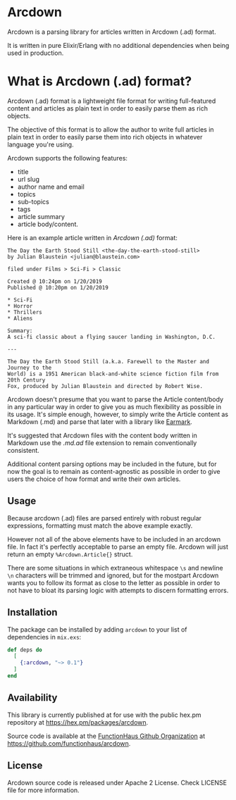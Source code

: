 # Arcdown

Arcdown is a parsing library for articles written in Arcdown (.ad) format.

It is written in pure Elixir/Erlang with no additional dependencies when being
used in production.

# What is Arcdown (.ad) format?

Arcdown (.ad) format is a lightweight file format for writing full-featured
content and articles as plain text in order to easily parse them as rich
objects.

The objective of this format is to allow the author to write full articles
in plain text in order to easily parse them into rich objects in whatever
language you're using.

Arcdown supports the following features:

* title
* url slug
* author name and email
* topics
* sub-topics
* tags
* article summary
* article body/content.

Here is an example article written in *Arcdown (.ad)* format:

```
The Day the Earth Stood Still <the-day-the-earth-stood-still>
by Julian Blaustein <julian@blaustein.com>

filed under Films > Sci-Fi > Classic

Created @ 10:24pm on 1/20/2019
Published @ 10:20pm on 1/20/2019

* Sci-Fi
* Horror
* Thrillers
* Aliens

Summary:
A sci-fi classic about a flying saucer landing in Washington, D.C.

---

The Day the Earth Stood Still (a.k.a. Farewell to the Master and Journey to the
World) is a 1951 American black-and-white science fiction film from 20th Century
Fox, produced by Julian Blaustein and directed by Robert Wise.

```

Arcdown doesn't presume that you want to parse the Article content/body in any
particular way in order to give you as much flexibility as possible in its
usage. It's simple enough, however, to simply write the Article content as
Markdown (.md) and parse that later with a library like
[Earmark](https://github.com/pragdave/earmark).

It's suggested that Arcdown files with the content body written in Markdown use
the *.md.ad* file extension to remain conventionally consistent.

Additional content parsing options may be included in the future, but for now
the goal is to remain as content-agnostic as possible in order to give users the
choice of how format and write their own articles.

## Usage

Because arcdown (.ad) files are parsed entirely with robust regular expressions,
formatting must match the above example exactly.

However not all of the above elements have to be included in an arcdown file.
In fact it's perfectly acceptable to parse an empty file. Arcdown will just
return an empty `%Arcdown.Article{}` struct.

There are some situations in which extraneous whitespace `\s` and newline `\n`
characters will be trimmed and ignored, but for the mostpart Arcdown wants you
to follow its format as close to the letter as possible in order to not have to
bloat its parsing logic with attempts to discern formatting errors.

## Installation

The package can be installed by adding `arcdown` to your list of
dependencies in `mix.exs`:

```elixir
def deps do
  [
    {:arcdown, "~> 0.1"}
  ]
end
```

## Availability

This library is currently published at for use with the public hex.pm
repository at https://hex.pm/packages/arcdown.

Source code is available at the [FunctionHaus Github Organization](
https://github.com/functionhaus) at
https://github.com/functionhaus/arcdown.


## License

Arcdown source code is released under Apache 2 License.
Check LICENSE file for more information.
